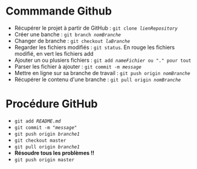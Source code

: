 <h1>Commmande Github</h1>

<ul>
	<li>Récupérer le projet à partir de GitHub : <code>git clone <i>lienRepository</i></code></li>
	<li>Créer une banche : <code>git branch <i>nomBranche</i></code></li>
	<li>Changer de branche : <code>git checkout <i>laBranche</i></code></li>
	<li>Regarder les fichiers modifiés : <code>git status</code>. En rouge les fichiers modifié, en vert les fichiers add</li>
	<li>Ajouter un ou plusiers fichiers : <code>git add <i>nameFichier</i> ou "." pour tout</code></li>
	<li>Parser les fichier à ajouter : <code>git commit -m <i>message</i></code></li>
	<li>Mettre en ligne sur sa branche de travail : <code>git push origin <i>nomBranche</i></code></li>
	<li>Récupérer le contenu d'une branche : <code>git pull origin <i>nomBranche</i></code></li>
</ul>

<h1>Procédure GitHub</h1>

<ul>
	<li><code>git add <i>README.md</i></code></li>
	<li><code>git commit -m "<i>message</i>"</code></li>
	<li><code>git push origin <i>branche1</i></code></li>
	<li><code>git checkout master</code></li>
	<li><code>git pull origin <i>branche1</i></code></li>
	<li><strong>Résoudre tous les problèmes  !!</strong></li>
	<li><code>git push origin master</code></li>
</ul>
